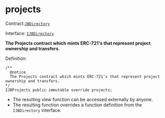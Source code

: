 # projects

Contract:[`JBDirectory`](../../../jbdirectory/)‌

Interface: [`IJBDirectory`](../../../../interfaces/ijbdirectory.md)

**The Projects contract which mints ERC-721's that represent project ownership and transfers.**

Definition:

```solidity
/** 
  @notice 
  The Projects contract which mints ERC-721's that represent project ownership and transfers.
*/ 
IJBProjects public immutable override projects;
```

* The resulting view function can be accessed externally by anyone.
* The resulting function overrides a function definition from the `IJBDirectory` interface.
